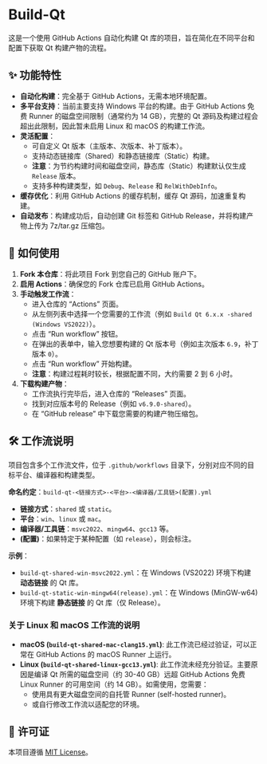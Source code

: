 # Build-Qt

这是一个使用 GitHub Actions 自动化构建 Qt 库的项目，旨在简化在不同平台和配置下获取 Qt 构建产物的流程。

## ✨ 功能特性

- **自动化构建**：完全基于 GitHub Actions，无需本地环境配置。
- **多平台支持**：当前主要支持 Windows 平台的构建。由于 GitHub Actions 免费 Runner 的磁盘空间限制（通常约为 14 GB），完整的 Qt 源码及构建过程会超出此限制，因此暂未启用 Linux 和 macOS 的构建工作流。
- **灵活配置**：
  - 可自定义 Qt 版本（主版本、次版本、补丁版本）。
  - 支持动态链接库（Shared）和静态链接库（Static）构建。
  - **注意**：为节约构建时间和磁盘空间，静态库（Static）构建默认仅生成 `Release` 版本。
  - 支持多种构建类型，如 `Debug`、`Release` 和 `RelWithDebInfo`。
- **缓存优化**：利用 GitHub Actions 的缓存机制，缓存 Qt 源码，加速重复构建。
- **自动发布**：构建成功后，自动创建 Git 标签和 GitHub Release，并将构建产物上传为 7z/tar.gz 压缩包。

## 🚀 如何使用

1.  **Fork 本仓库**：将此项目 Fork 到您自己的 GitHub 账户下。
2.  **启用 Actions**：确保您的 Fork 仓库已启用 GitHub Actions。
3.  **手动触发工作流**：
    - 进入仓库的 “Actions” 页面。
    - 从左侧列表中选择一个您需要的工作流（例如 `Build Qt 6.x.x -shared (Windows VS2022)`）。
    - 点击 “Run workflow” 按钮。
    - 在弹出的表单中，输入您想要构建的 Qt 版本号（例如主次版本 `6.9`，补丁版本 `0`）。
    - 点击 “Run workflow” 开始构建。
    - **注意**：构建过程耗时较长，根据配置不同，大约需要 2 到 6 小时。
4.  **下载构建产物**：
    - 工作流执行完毕后，进入仓库的 “Releases” 页面。
    - 找到对应版本号的 Release（例如 `v6.9.0-shared`）。
    - 在 “GitHub release” 中下载您需要的构建产物压缩包。

## 🛠️ 工作流说明

项目包含多个工作流文件，位于 `.github/workflows` 目录下，分别对应不同的目标平台、编译器和构建类型。

**命名约定**：`build-qt-<链接方式>-<平台>-<编译器/工具链>(配置).yml`

- **链接方式**：`shared` 或 `static`。
- **平台**：`win`、`linux` 或 `mac`。
- **编译器/工具链**：`msvc2022`、`mingw64`、`gcc13` 等。
- **(配置)**：如果特定于某种配置（如 `release`），则会标注。

**示例**：

- `build-qt-shared-win-msvc2022.yml`：在 Windows (VS2022) 环境下构建 **动态链接** 的 Qt 库。
- `build-qt-static-win-mingw64(release).yml`：在 Windows (MinGW-w64) 环境下构建 **静态链接** 的 Qt 库（仅 Release）。

### 关于 Linux 和 macOS 工作流的说明

- **macOS (`build-qt-shared-mac-clang15.yml`)**: 此工作流已经过验证，可以正常在 GitHub Actions 的 macOS Runner 上运行。
- **Linux (`build-qt-shared-linux-gcc13.yml`)**: 此工作流未经充分验证。主要原因是编译 Qt 所需的磁盘空间（约 30-40 GB）远超 GitHub Actions 免费 Linux Runner 的可用空间（约 14 GB）。如需使用，您需要：
  - 使用具有更大磁盘空间的自托管 Runner (self-hosted runner)。
  - 或自行修改工作流以适配您的环境。

## 📄 许可证

本项目遵循 [MIT License](./LICENSE)。